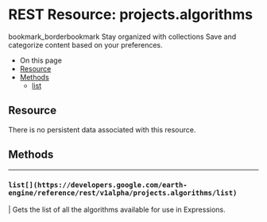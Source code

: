  
#  REST Resource: projects.algorithms 
bookmark_borderbookmark Stay organized with collections  Save and categorize content based on your preferences.
  * On this page
  * [Resource](https://developers.google.com/earth-engine/reference/rest/v1alpha/projects.algorithms#resource)
  * [Methods](https://developers.google.com/earth-engine/reference/rest/v1alpha/projects.algorithms#methods)
    * [list](https://developers.google.com/earth-engine/reference/rest/v1alpha/projects.algorithms#list)


## Resource
There is no persistent data associated with this resource.
## Methods  
---  
### `list[](https://developers.google.com/earth-engine/reference/rest/v1alpha/projects.algorithms/list)`
|  Gets the list of all the algorithms available for use in Expressions.  
